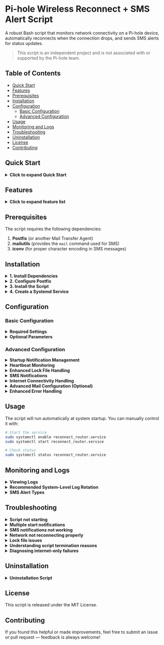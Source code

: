 # Pi-hole Wireless Reconnect + SMS Alert Script

A robust Bash script that monitors network connectivity on a Pi-hole device, automatically reconnects when the connection drops, and sends SMS alerts for status updates.

>This script is an independent project and is not associated with or supported by the Pi-hole team.

## Table of Contents
- [Quick Start](#quick-start)
- [Features](#features)
- [Prerequisites](#prerequisites)
- [Installation](#installation)
- [Configuration](#configuration)
  - [Basic Configuration](#basic-configuration)
  - [Advanced Configuration](#advanced-configuration)
- [Usage](#usage)
- [Monitoring and Logs](#monitoring-and-logs)
- [Troubleshooting](#troubleshooting)
- [Uninstallation](#uninstallation)
- [License](#license)
- [Contributing](#contributing)

## Quick Start

<details>
<summary><strong>Click to expand Quick Start</strong></summary>

```bash
# 1. Install dependencies
sudo apt update && sudo apt install -y postfix mailutils libc-bin

# 👉 If using Gmail as your mail relay, you'll also need to:
#    - Create an App Password: https://myaccount.google.com/apppasswords
#    - Configure Postfix with your Gmail SMTP credentials (see "Advanced Mail Configuration" below)

# 2. Get the script
wget -O reconnect_router.sh https://raw.githubusercontent.com/Phatnoir/pi-hole-wireless-reconnect/main/reconnect_router.sh
sudo mv reconnect_router.sh /usr/local/bin/
sudo chmod +x /usr/local/bin/reconnect_router.sh

# 3. Configure your settings (required)
sudo nano /usr/local/bin/reconnect_router.sh
# Edit ROUTER_IP, INTERFACE, PHONE_NUMBER, and CARRIER_GATEWAY

# 4. Create service file
sudo tee /etc/systemd/system/reconnect_router.service > /dev/null << EOL
[Unit]
Description=Pi-hole Wireless Reconnect Script
After=network-online.target
Wants=network-online.target

[Service]
ExecStartPre=/bin/sleep 10
ExecStart=/usr/local/bin/reconnect_router.sh
Restart=always
RestartSec=30
User=root

[Install]
WantedBy=multi-user.target
EOL

# 5. Enable and start the service
sudo systemctl enable reconnect_router.service
sudo systemctl start reconnect_router.service

# 6. Check status
sudo systemctl status reconnect_router.service
```

</details>

## Features

<details>
<summary><strong>Click to expand feature list</strong></summary>

* **Automatic reconnection** — Detects connectivity loss and reattempts connection
* **SMS notifications** — Real-time alerts for status changes with intelligent message queuing
* **Heartbeat monitoring** — Detects script interruptions and system downtime
* **Exponential backoff** — Intelligently adjusts retry intervals during extended outages
* **Multiple log files** — Separate logs for reconnection events, downtime tracking, and heartbeats
* **Message prioritization** — Reduces notification spam by prioritizing important messages
* **System integration** — Runs automatically at startup via systemd
* **Robust locking** — Prevents multiple instances from running simultaneously with stale lock detection
* **Self-test** — Verifies environment and dependencies on startup
* **Error handling** — Set up with trap handlers for safe termination
* **Fallback logging** — Redirects to /tmp if standard log locations are unavailable
* **Log rotation** — Automatically rotates large log files to prevent disk space issues
* **Anti-spam measures** — Suppresses duplicate startup notifications when service restarts frequently
* **Concise SMS format** — Optimized messages fit within SMS character limits
* **Enhanced reliability** — Properly quoted variables and better error handling throughout
* **Enhanced fallback logging** — Automatically redirects logs to /tmp if standard log paths are unavailable
* **Improved interface restart** — Better handling for different DHCP client types and interface states
* **Persistent internet-only failure handling** — Special handling for cases where router is reachable but internet is not
* **Sophisticated trap handling** — Comprehensive exit handlers with proper cleanup and reporting
* **Startup frequency detection** — Prevents excessive notifications during frequent restarts
</details>

## Prerequisites

The script requires the following dependencies:

1. **Postfix** (or another Mail Transfer Agent)
2. **mailutils** (provides the `mail` command used for SMS)
3. **iconv** (for proper character encoding in SMS messages)

## Installation

<details>
<summary><strong>1. Install Dependencies</strong></summary>

```bash
# Update package lists
sudo apt update

# Install postfix, mailutils and other dependencies
sudo apt install postfix mailutils libc-bin
```
> **Note:** `iconv` is included in `libc-bin`, so installing `libc-bin` will provide `iconv`.
</details>

<details>
<summary><strong>2. Configure Postfix</strong></summary>

During installation:

* Select **"Internet Site"** when prompted
* For the system mail name, you'll be prompted to enter a fully qualified domain name (FQDN). If this is just for local use on your home network, entering `localhost.localdomain` or `raspberrypi.local` is sufficient.
</details>

<details>
<summary><strong>3. Install the Script</strong></summary>

```bash
# Copy the script to /usr/local/bin/
sudo cp reconnect_router.sh /usr/local/bin/

# Make it executable
sudo chmod +x /usr/local/bin/reconnect_router.sh
```
</details>

<details>
<summary><strong>4. Create a Systemd Service</strong></summary>

Create a new service file:

```bash
sudo nano /etc/systemd/system/reconnect_router.service
```

Add the following content:

```ini
[Unit]
Description=Pi-hole Wireless Reconnect Script
After=network-online.target
Wants=network-online.target

[Service]
ExecStartPre=/bin/sleep 10
ExecStart=/usr/local/bin/reconnect_router.sh
Restart=always
RestartSec=30
User=root

[Install]
WantedBy=multi-user.target
```

> **Note:** The service uses `Restart=always` with `RestartSec=30` to prevent excessive restart cycles.

Enable and start the service:

```bash
sudo systemctl enable reconnect_router.service
sudo systemctl start reconnect_router.service
```
</details>

## Configuration

### Basic Configuration

<details>
<summary><strong>Required Settings</strong></summary>

1. Edit the script with your preferred editor:
   ```bash
   sudo nano /usr/local/bin/reconnect_router.sh
   ```

2. Update the following variables:
   - `ROUTER_IP`: Your router's IP address (default is "192.168.1.1")
   - `INTERFACE`: Your network interface (default is "wlan0" for WiFi)
     - For Ethernet connections, use "eth0" (or "enp3s0" on newer systems)
     - To find your interface name, run: `ip addr show` or `ifconfig`
   - `PHONE_NUMBER`: Your phone number for SMS alerts
   - `CARRIER_GATEWAY`: Your cellular carrier's SMS gateway
     - Verizon: vtext.com
     - AT&T: txt.att.net
     - T-Mobile: tmomail.net

3. Save and close the file
</details>

<details>
<summary><strong>Optional Parameters</strong></summary>

- `RETRY_DELAY`: Time between reconnection attempts (default: 15s)
- `MAX_RETRIES`: Maximum reconnection attempts before giving up (default: 10)
- `HEARTBEAT_ENABLED`: Enable/disable heartbeat monitoring (default: true)
- `HEARTBEAT_INTERVAL`: Time between heartbeat checks (default: 3600s = 1 hour)
- `MISSED_HEARTBEATS_THRESHOLD`: Number of missed heartbeats before alerting (default: 3)
- `PING_COUNT`: Number of pings to send when checking connection (default: 2)
- `PING_TIMEOUT`: Timeout in seconds for ping operation (default: 3)
- `MAX_INTERNET_FAILURES`: Number of internet failures before temporary backoff (default: 5)
- `STARTUP_THRESHOLD`: Time (in seconds) to suppress duplicate startup notifications (default: 300)
</details>

### Advanced Configuration

<details>
<summary><strong>Startup Notification Management</strong></summary>

The script includes a feature to prevent duplicate startup notifications when the service restarts frequently:

```bash
# Startup notification configuration
STARTUP_CHECK_FILE="/tmp/reconnect_router_last_start"
STARTUP_THRESHOLD=300  # 5 minutes
```

If the script restarts within 5 minutes of a previous run, it will suppress the startup SMS notification to reduce message spam. You can adjust the threshold by changing the value (in seconds).
</details>

<details>
<summary><strong>Heartbeat Monitoring</strong></summary>

The script includes a heartbeat system that:
- Silently monitors script execution in the background
- Detects script interruptions or system failures
- Calculates downtime during script interruptions
- Sends alerts ONLY when the script resumes after unexpected downtime

To configure heartbeat monitoring:

```bash
# Heartbeat Configuration
HEARTBEAT_ENABLED=true         # Set to false to disable heartbeat
HEARTBEAT_INTERVAL=3600        # Time between heartbeats in seconds (1 hour)
MISSED_HEARTBEATS_THRESHOLD=3  # Alert after this many missed heartbeats
```
</details>

<details>
<summary><strong>Enhanced Lock File Handling</strong></summary>

The script now includes improved lock file management:
- Detects and removes stale lock files from crashed script instances
- Stores PID in the lock file for better tracking
- Properly releases locks during script termination

This prevents issues where a crashed script might leave behind a lock file that blocks future script runs.
</details>

<details>
<summary><strong>SMS Notifications</strong></summary>

Notification format has been optimized to fit within SMS character limits (160 characters):
- Connection restored messages are now more concise
- Critical information is preserved while removing verbose details
- Recovery messages show downtime duration and attempts used

Example recovery message:
```
[OK] Pi-hole Online! Down: 2m30s. 3/10 attempts
```
</details>

<details>
<summary><strong>Internet Connectivity Handling</strong></summary>

The script distinguishes between two types of connectivity issues:
1. **Complete connection loss** — Cannot reach the router
2. **Internet-only failures** — Can reach the router but not the internet

For internet-only failures, the script uses a more gradual approach:
```bash
# Internet failure tracking settings
INTERNET_FAILURES=0
MAX_INTERNET_FAILURES=5
```

When internet-only failures persist for multiple cycles, the script will attempt a network restart, but with less aggressive timing than for complete connection loss.
</details>

<details>
<summary><strong>Advanced Mail Configuration (Optional)</strong></summary>

**Note:** For Gmail, you must use an [app password](https://myaccount.google.com/apppasswords), not your regular password.

If you want to use a relay service like Gmail to send your notifications:

1. Edit the Postfix configuration:
   ```bash
   sudo nano /etc/postfix/main.cf
   ```

2. Add the following lines:
   ```
   relayhost = [smtp.gmail.com]:587
   smtp_sasl_auth_enable = yes
   smtp_sasl_password_maps = hash:/etc/postfix/sasl_passwd
   smtp_sasl_security_options = noanonymous
   smtp_use_tls = yes
   ```

3. Create a password file:
   ```bash
   sudo nano /etc/postfix/sasl_passwd
   ```

4. Add your credentials:
   ```
   [smtp.gmail.com]:587 your-email@gmail.com:your-password
   ```

5. Hash and secure the password file:
   ```bash
   sudo postmap /etc/postfix/sasl_passwd
   sudo chmod 600 /etc/postfix/sasl_passwd
   sudo systemctl restart postfix
   ```
</details>

<details>
<summary><strong>Enhanced Error Handling</strong></summary>

The script includes sophisticated error handling:

- **Diagnostic logging** — Tracks script termination reasons via journal analysis
- **Fallback log paths** — Automatically redirects logs to /tmp if standard paths are unavailable
- **Cross-platform compatibility** — Better detection of system-specific networking tools
- **Log path verification** — Creates log directories if they don't exist with appropriate permissions

This makes the script more resilient in diverse environments and helps with troubleshooting.
</details>

## Usage

The script will run automatically at system startup. You can manually control it with:

```bash
# Start the service
sudo systemctl enable reconnect_router.service
sudo systemctl start reconnect_router.service

# Check status
sudo systemctl status reconnect_router.service
```

## Monitoring and Logs

<details>
<summary><strong>Viewing Logs</strong></summary>

Check the various logs to see the script's activity:

```bash
# View the main log
tail -f /var/log/reconnect_router.log

# View downtime events
tail -f /var/log/router_downtime.log

# View heartbeat activity
tail -f /var/log/router_heartbeat.log
```
</details>

<details>
<summary><strong>Recommended System-Level Log Rotation</strong></summary>

For the most effective log management, set up system-level log rotation:

```bash
sudo nano /etc/logrotate.d/reconnect_router
```

Add the following configuration:

```
/var/log/reconnect_router.log /var/log/router_downtime.log /var/log/router_heartbeat.log {
    rotate 4
    weekly
    compress
    size 2M
    missingok
    notifempty
    create 0644 root root
    delaycompress
}
```

This configuration will:
- Rotate logs when they reach 2MB in size
- Perform rotation weekly or when size threshold is reached, whichever comes first
- Keep 4 rotations of history (approximately one month of logs)
- Compress old log files to save space

To apply the configuration immediately:
```bash
sudo logrotate -f /etc/logrotate.d/reconnect_router
```
</details>

<details>
<summary><strong>SMS Alert Types</strong></summary>

The script sends different types of alerts:

- **[START]** - Script has started (suppressed if restarted within 5 minutes)
- **[ALERT]** - Network connection lost
- **[TRYING]** - Reconnection attempts (limited to reduce spam)
- **[OK]** - Connection successfully restored (with concise downtime info)
- **[CRITICAL]** - All reconnection attempts failed
</details>

## Troubleshooting

<details>
<summary><strong>Script not starting</strong></summary>

- Check if the service is running: `sudo systemctl status reconnect_router.service`
- Verify script permissions: `sudo chmod +x /usr/local/bin/reconnect_router.sh`
- Check for error messages: `sudo journalctl -u reconnect_router.service`
- Look for information in the self-test output in the main log
</details>

<details>
<summary><strong>Multiple start notifications</strong></summary>

- If you're receiving multiple [START] notifications, check if your systemd service is set to `Restart=always` instead of `Restart=on-failure`
- Verify the `STARTUP_THRESHOLD` value (default 300 seconds) is appropriate for your environment
- Check logs for signs of script crashes causing frequent restarts
</details>

<details>
<summary><strong>SMS notifications not working</strong></summary>

- Verify the mail command is installed: `which mail`
- Check if iconv is available: `which iconv`
- Test mail configuration manually: 
  ```bash
  echo "Test message" | mail -s "Pi-hole Test" 1234567890@vtext.com
  ```
  Replace the gateway domain with your carrier's SMS gateway as needed.
- Check mail logs: `tail -f /var/log/mail.log`
- Verify carrier gateway settings for your provider
</details>

<details>
<summary><strong>Network not reconnecting properly</strong></summary>

- Confirm the correct network interface name with: `ip a`
- Verify the router IP is correct: `ping 192.168.1.1` (replace with your router's IP)
- Check the DHCP client is working: `ps aux | grep dhclient`
- Review verbose dhclient output in the logs
- Verify both dhclient and dhcpcd availability on your system
</details>

<details>
<summary><strong>Lock file issues</strong></summary>

- Check /tmp directory permissions: `ls -ld /tmp`
- Verify lock file exists: `ls -l /tmp/reconnect_router.lock`
- If you suspect a stale lock file, check if the PID it contains is still running: `cat /tmp/reconnect_router.lock && ps -p $(cat /tmp/reconnect_router.lock)`
</details>

<details>
<summary><strong>Understanding script termination reasons</strong></summary>

The script logs its termination reasons:

```bash
# View the last termination reason
cat /tmp/reconnect_router_last_term.log

# Check clean exit markers
cat /tmp/reconnect_router_clean_exit

# View systemd termination information
sudo journalctl -u reconnect_router.service | grep -i "terminated"
```

These logs can help diagnose why the script might be restarting unexpectedly.
</details>

<details>
<summary><strong>Diagnosing internet-only failures</strong></summary>

If you're experiencing situations where the router is reachable but the internet connection fails:

1. Check the main log for "Can reach router but cannot reach internet" messages
2. Verify the DNS check host is reachable from your network: `ping 1.1.1.1`
3. Consider adjusting the `MAX_INTERNET_FAILURES` value (default: 5) if you have an inconsistent internet connection
4. Review the `RETRY_DELAY` value which affects how quickly the script responds to transient issues
</details>

## Uninstallation

<details>
<summary><strong>Uninstallation Script</strong></summary>

If you need to completely remove the script and its components from your system, you can use the following uninstallation script:

```bash
#!/bin/bash
echo "Stopping and disabling router-reconnect service..."
sudo systemctl stop reconnect_router.service
sudo systemctl disable reconnect_router.service
echo "Removing service file..."
sudo rm -f /etc/systemd/system/reconnect_router.service
echo "Removing script..."
sudo rm -f /usr/local/bin/reconnect_router.sh
echo "Removing logs..."
sudo rm -f /var/log/reconnect_router.log /var/log/router_downtime.log /var/log/router_heartbeat.log
echo "Removing temporary files..."
sudo rm -f /tmp/reconnect_router.lock /tmp/sms_queue.txt /tmp/pihole_last_heartbeat /tmp/reconnect_router_last_start /tmp/reconnect_router_last_term.log /tmp/reconnect_router_clean_exit
echo "Reloading systemd..."
sudo systemctl daemon-reload
echo "Uninstallation complete."
```

Save this as `uninstall_reconnect_router.sh`, make it executable with `chmod +x uninstall_reconnect_router.sh`, and run it with `sudo ./uninstall_reconnect_router.sh`.
</details>

## License

This script is released under the MIT License.

## Contributing

If you found this helpful or made improvements, feel free to submit an issue or pull request — feedback is always welcome!